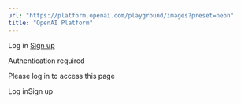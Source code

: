 ```yaml
---
url: "https://platform.openai.com/playground/images?preset=neon"
title: "OpenAI Platform"
---
```


Log in [Sign up](https://platform.openai.com/signup)

Authentication required

Please log in to access this page

Log inSign up